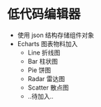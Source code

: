 # 低代码编辑器

- 使用 json 结构存储组件对象
- Echarts 图表物料加入
  - Line 折线图
  - Bar 柱状图
  - Pie 饼图
  - Radar 雷达图
  - Scatter 散点图
  - ..待加入..
